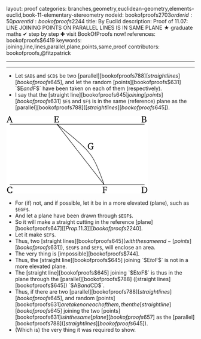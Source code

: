 layout: proof
categories: branches,geometry,euclidean-geometry,elements-euclid,book-11-elementary-stereometry
nodeid: bookofproofs$2703
orderid: 50
parentid: bookofproofs$2244
title: By Euclid
description:  Proof of 11.07: LINE JOINING POINTS ON PARALLEL LINES IS IN SAME PLANE &#9733; graduate maths &#10004; step by step &#10010; visit BookOfProofs now!
references: bookofproofs$6419
keywords: joining,line,lines,parallel,plane,points,same,proof
contributors: bookofproofs,@fitzpatrick

---


---



* Let `$AB$` and `$CD$` be two [parallel][bookofproofs$788] [straight lines][bookofproofs$645], and let the random [points][bookofproofs$631] `$E$` and `$F$` have been taken on each of them (respectively).
* I say that the [straight line][bookofproofs$645] joining [points][bookofproofs$631] `$E$` and `$F$` is in the same (reference) plane as the [parallel][bookofproofs$788] ([straight lines][bookofproofs$645]).

![fig07e](https://github.com/bookofproofs/bookofproofs.github.io/blob/main/_sources/_assets/images/euclid/Book11/fig07e.png?raw=true)

* For (if) not, and if possible, let it be in a more elevated (plane), such as `$EGF$`.
* And let a plane have been drawn through `$EGF$`.
* So it will make a straight cutting in the reference [plane][bookofproofs$647] [[Prop. 11.3]][bookofproofs$2240].
* Let it make `$EF$`.
* Thus, two [straight lines][bookofproofs$645] (with the same end-[points][bookofproofs$631]), `$EGF$` and `$EF$`, will enclose an area.
* The very thing is [impossible][bookofproofs$744].
* Thus, the [straight line][bookofproofs$645] joining `$E$` to `$F$` is not in a more elevated plane.
* The [straight line][bookofproofs$645] joining `$E$` to `$F$` is thus in the plane through the [parallel][bookofproofs$788] ([straight lines][bookofproofs$645]) `$AB$` and `$CD$`.
* Thus, if there are two [parallel][bookofproofs$788] [straight lines][bookofproofs$645], and random [points][bookofproofs$631] are taken on each of them, then the [straight line][bookofproofs$645] joining the two [points][bookofproofs$631] is in the same [plane][bookofproofs$657] as the [parallel][bookofproofs$788] ([straight lines][bookofproofs$645]).
* (Which is) the very thing it was required to show.

